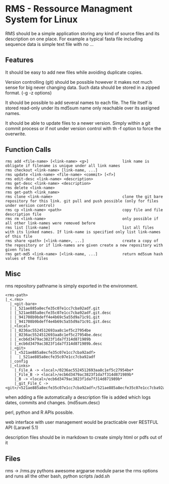 # RMS - Ressource Managment System for Linux
RMS should be a simple application storing any kind of source files and its description on one place.
For example a typical fasta file including sequence data is simple text file with no ...

## Features
It should be easy to add new files while avoiding duplicate copies.

Version controlling (git) should be possible however it makes not much sense for big never changing data.
Such data should be stored in a zipped format. (-g -z options)

It should be possible to add several names to each file. The file itself is stored read-only under its
md5sum name only reachable over its assigned names.

It should be able to update files to a newer version. Simply within a git commit process or if not under
version control with th -f option to force the overwrite.


## Function Calls
```
rms add <file-name> [<link-name> <g>]               link name is obligate if filename is unique under all link names
rms checkout <link-name> [link-name, ...]
rms update <link-name> <file-name> <commit> [<f>]
rms edit-desc <link-name> <description>
rms get-desc <link-name> <description>
rms delete <link-name>
rms get-path <link_name>
rms clone <link-name>                               clone the git bare repository for this link. git pull and push possible (only for files under version control)
rms cp <link-name> <path>                           copy file and file description file
rms rm <link-name>                                  only possible if all other link-names were removed before
rms list [link-name]                                list all files with its linked names. If link-name is specified only list link-names of this file
rms share <path> [<link-name>, ...]                 create a copy of the repository or if link-names are given create a new repository with given files
rms get-md5 <link-name> [<link-name, ...]           return md5sum hash values of the files
```
## Misc
rms repository pathname is simply exported in the environment.

```
<rms-path>
|_<.rms>
  |_<git-bare>
  | |_521ae885a8ecfe35c07e1cc7cba92adf.git
  | |_521ae885a8ecfe35c07e1cc7cba92adf.git.desc
  | |_941708b9bdeff4e4b69c5a55d9a71c91.git
  | |_941708b9bdeff4e4b69c5a55d9a71c91.git.desc
  |_<local>
  | |_0236ac5524512693aa8c1ef5c27954be
  | |_0236ac5524512693aa8c1ef5c27954be.desc
  | |_ecb6d3479ac3823f1da7f314d871989b
  | |_ecb6d3479ac3823f1da7f314d871989b.desc
  |_<git>
  | |_<521ae885a8ecfe35c07e1cc7cba92adf>
  |   |_521ae885a8ecfe35c07e1cc7cba92adf
  |_config
  |_<links>
    |_File_A -> <local>/0236ac5524512693aa8c1ef5c27954be*
    |_File_B -> <local>/ecb6d3479ac3823f1da7f314d871989b*
    |_B -> <local>/ecb6d3479ac3823f1da7f314d871989b*
    |_git_File_C -> <git>/<521ae885a8ecfe35c07e1cc7cba92adf>/521ae885a8ecfe35c07e1cc7cba92adf*
```

when adding a file automatically a description file is added which logs dates, commits and changes. (md5sum.desc)

perl, python and R APIs possible.

web interface with user management would be practicable over RESTFUL API (Laravel 5.1)

description files should be in markdown to create simply html or pdfs out of it

## Files
rms -> <bin>/rms.py   pythons awesome argparse module parse the rms options and runs all the other bash, python scripts
<bin>/add.sh
